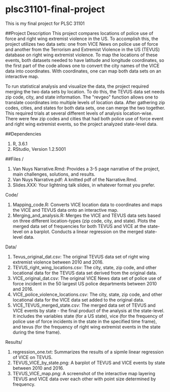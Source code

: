# plsc31101-final-project
This is my final project for PLSC 31101

##Project Description
This project compares locations of police use of force and right wing extremist violence in the US. To accomplish this, the project utilizes two data sets: one from VICE News on police use of force and another from the Terrorism and Extremist Violence in the US (TEVUS) database on right wing extremist violence. To map the locations of these events, both datasets needed to have latitude and longitude coordinates, so the first part of the code allows one to convert the city names of the VICE data into coordinates. With coordinates, one can map both data sets on an interactive map. 

To run statistical analysis and visualize the data, the project required merging the two data sets by location. To do this, the TEVUS data set needs zip code, city, and state information. The "revgeo" function allows one to translate coordinates into multiple levels of location data. After gathering zip codes, cities, and states for both data sets, one can merge the two together. This required trials at several different levels of analysis location-wise. There were few zip codes and cities that had both police use of force event and right wing extremist events, so the project analyzed state-level data. 

##Dependencies
1. R, 3.6.1
2. RStudio, Version 1.2.5001

##Files
/
1. Van Nuys Narrative.Rmd: Provides a 3-5 page narrative of the project, main challenges, solutions, and results.
2. Van Nuys Narrative.pdf: A knitted pdf of the Narrative.Rmd.
3. Slides.XXX: Your lightning talk slides, in whatever format you prefer.

Code/
1. Mapping_code.R: Converts VICE location data to coordinates and maps the VICE and TEVUS data onto an interactive map. 
2. Merging_and_analysis.R: Merges the VICE and TEVUS data sets based on three different location-types (zip code, city, and state). Plots the merged data set of frequencies for both TEVUS and VICE at the state-level on a barplot. Conducts a linear regression on the merged state-level data. 

Data/
1. Tevus_original_dat.csv: The original TEVUS data set of right wing extremist violence between 2010 and 2016. 
2. TEVUS_right_wing_locations.csv: The city, state, zip code, and other locational data for the TEVUS data set derived from the original data.  
3. VICE_original_dat.csv: The original VICE News data set of police use of force incident in the 50 largest US police departments between 2010 and 2016. 
4. VICE_police_violence_locations.csv: The city, state, zip code, and other locational data for the VICE data set added to the original data. 
5. VICE_TEVUS_merged_state.csv: The merged data set of TEVUS and VICE events by state - the final product of the analysis at the state-level. It includes the variables state (for a US state), vice (for the frequency of police use of force incidents in the state in the specified time frame), and tevus (for the frequency of right wing extremist events in the state during the time frame). 

Results/ 
1. regression_one.txt: Summarizes the results of a sipmle linear regression of VICE on TEVUS. 
2. TEVUS_VICE_by_state.png: A barplot of TEVUS and VICE events by state between 2010 and 2016. 
3. TEVUS_VICE_map.png: A screenshot of the interactive map layering TEVUS and VICE data over each other with point size determined by frequency. 
